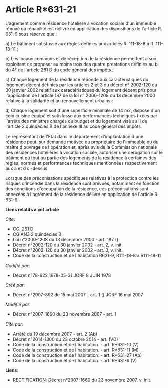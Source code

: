 # Article R*631-21

L'agrément comme résidence hôtelière à vocation sociale d'un immeuble rénové ou réhabilité est délivré en application des
dispositions de l'article R. 631-9 sous réserve que :

a) Le bâtiment satisfasse aux règles définies aux articles R. 111-18-8 à R. 111-18-11 ;

b) Les locaux communs et de réception de la résidence permettent à son exploitant de proposer au moins trois des quatre
prestations définies au b du 4° de l'article 261 D du code général des impôts ;

c) Chaque logement de la résidence réponde aux caractéristiques du logement décent définies par les articles 2 et 3 du décret
n° 2002-120 du 30 janvier 2002 relatif aux caractéristiques du logement décent pris pour l'application de l'article 187 de la
loi n° 2000-1208 du 13 décembre 2000 relative à la solidarité et au renouvellement urbains ;

d) Chaque logement soit d'une superficie minimale de 14 m2, dispose d'un coin cuisine équipé et satisfasse aux performances
techniques fixées par l'arrêté des ministres chargés du budget et du logement visé au II de l'article 2 quindecies B de
l'annexe III au code général des impôts.

Le représentant de l'Etat dans le département d'implantation d'une résidence peut, sur demande motivée du propriétaire de
l'immeuble ou du maître d'ouvrage de l'opération et, après avis de la Commission nationale des résidences hôtelières à
vocation sociale, autoriser une dérogation sur le bâtiment ou tout ou partie des logements de la résidence à certaines des
règles, normes et performances techniques mentionnées respectivement aux a et d ci-dessus.

Lorsque des préconisations spécifiques relatives à la protection contre les risques d'incendie dans la résidence sont
prévues, notamment en fonction des conditions d'occupation de la résidence, ces préconisations sont annexées à l'agrément de
la résidence délivré en application de l'article R. 631-9.

**Liens relatifs à cet article**

_Cite_:

  - CGI 261 D
  - CGIAN3 2 quindecies B
  - Loi n°2000-1208 du 13 décembre 2000 - art. 187 ()
  - Décret n°2002-120 du 30 janvier 2002 - art. 2, v. init.
  - Décret n°2002-120 du 30 janvier 2002 - art. 3, v. init.
  - Code de la construction et de l'habitation R631-9, R111-18-8 à R111-18-11

_Codifié par_:

  - Décret n°78-622 1978-05-31 JORF 8 JUIN 1978

_Créé par_:

  - Décret n°2007-892 du 15 mai 2007 - art. 1 () JORF 16 mai 2007

_Modifié par_:

  - Décret n°2007-1660 du 23 novembre 2007 - art. 1

_Cité par_:

  - Arrêté du 19 décembre 2007 - art. 2 (Ab)
  - Décret n°2014-1300 du 23 octobre 2014 - art. (VD)
  - Code de la construction et de l'habitation. - art. R*631-10 (V)
  - Code de la construction et de l'habitation. - art. R*631-11 (M)
  - Code de la construction et de l'habitation. - art. R*631-27 (Ab)
  - Code de la construction et de l'habitation. - art. R*631-9 (V)

**Liens**:

  - RECTIFICATION: Décret n°2007-1660 du 23 novembre 2007, v. init.
